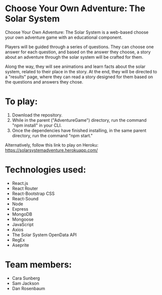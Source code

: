 # Choose Your Own Adventure: The Solar System

Choose Your Own Adventure: The Solar System is a web-based choose your own adventure game with an educational component. 

Players will be guided through a series of questions. They can choose one answer for each question, and based on the answer they choose, a story about an adventure through the solar system will be crafted for them. 

Along the way, they will see animations and learn facts about the solar system, related to their place in the story. At the end, they will be directed to a "results" page, where they can read a story designed for them based on the questions and answers they chose.

# To play:
1. Download the repository.
2. While in the parent ("AdventureGame") directory, run the command "npm install" in your CLI.
3. Once the dependencies have finished installing, in the same parent directory, run the command "npm start."

Alternatively, follow this link to play on Heroku: https://solarsystemadventure.herokuapp.com/

# Technologies used: 
- React.js 
- React Router 
- React-Bootstrap CSS 
- React-Sound 
- Node 
- Express 
- MongoDB 
- Mongoose 
- JavaScript
- Axios 
- The Solar System OpenData API
- RegEx
- Aseprite

# Team members:
- Cara Sunberg
- Sam Jackson
- Dan Rosenbaum